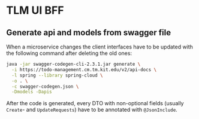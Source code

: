# TLM UI BFF

## Generate api and models from swagger file
When a microservice changes the client interfaces have to be updated with the following command after deleting the old ones:
```bash
java -jar swagger-codegen-cli-2.3.1.jar generate \
  -i https://todo-management.cm.tm.kit.edu/v2/api-docs \
  -l spring --library spring-cloud \
  -o . \
  -c swagger-codegen.json \
  -Dmodels -Dapis
```
After the code is generated, every DTO with non-optional fields (usually `Create`- and `UpdateRequests`) have to be annotated with `@JsonInclude`.
